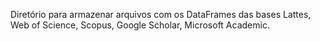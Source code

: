 Diretório para armazenar arquivos com os DataFrames das bases Lattes, Web of Science, Scopus, Google Scholar, Microsoft Academic. 
